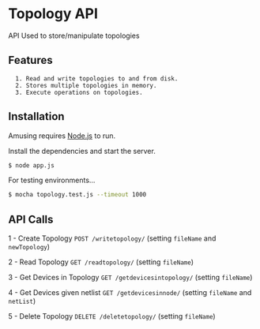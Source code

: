 # Topology API

API Used to store/manipulate topologies

## Features
      1. Read and write topologies to and from disk.
      2. Stores multiple topologies in memory.
      3. Execute operations on topologies.
      
## Installation
Amusing requires [Node.js](https://nodejs.org/) to run.

Install the dependencies and start the server.

```sh
$ node app.js
```

For testing environments...

```sh
$ mocha topology.test.js --timeout 1000
```


## API Calls
  1 - Create Topology `POST /writetopology/` (setting `fileName` and `newTopology`)
  
  2 - Read Topology  `GET /readtopology/` (setting `fileName`)
  
  3 - Get Devices in Topology  `GET /getdevicesintopology/` (setting `fileName`)
  
  4 - Get Devices given netlist `GET /getdevicesinnode/` (setting `fileName` and `netList`)
  
  5 - Delete Topology `DELETE /deletetopology/` (setting `fileName`)

